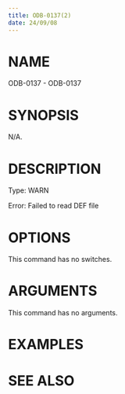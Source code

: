 ```yaml
---
title: ODB-0137(2)
date: 24/09/08
---
```


# NAME

ODB-0137 - ODB-0137

# SYNOPSIS

N/A.

# DESCRIPTION

Type: WARN

Error: Failed to read DEF file

# OPTIONS

This command has no switches.

# ARGUMENTS

This command has no arguments.

# EXAMPLES

# SEE ALSO
